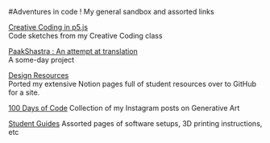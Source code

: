 #Adventures in code !
My general sandbox and assorted links

[Creative Coding in p5.js](https://jesmehta.github.io/P5-for-TI1/)  
Code sketches from my Creative Coding class

[PaakShastra : An attempt at translation](https://jesmehta.github.io/Paak-Shastra/)  
A some-day project

[Design Resources](https://jesmehta.github.io/Notion_site/Data%20Visualization%20Resources%203547efbca6e9464ca93cbecf290c885e.html)  
Ported my extensive Notion pages full of student resources over to GitHub for a site.

[100 Days of Code](100%20Days%20of%20Code/readme.md)
Collection of my Instagram posts on Generative Art

[Student Guides](https://jesmehta.github.io/student-guides/)
Assorted pages of software setups, 3D printing instructions, etc
